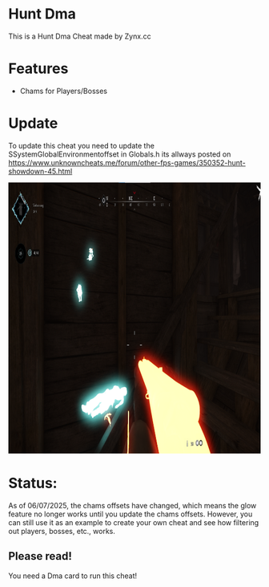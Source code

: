 # Hunt Dma
This is a Hunt Dma Cheat made by Zynx.cc

# Features
- Chams for Players/Bosses

# Update
To update this cheat you need to update the SSystemGlobalEnvironmentoffset in Globals.h its allways posted on https://www.unknowncheats.me/forum/other-fps-games/350352-hunt-showdown-45.html

<p align="Left">
  <img src="Image/Image.png" alt="Play Video" width="1280" height="540">
</p>


# Status:
As of 06/07/2025, the chams offsets have changed, which means the glow feature no longer works until you update the chams offsets. However, you can still use it as an example to create your own cheat and see how filtering out players, bosses, etc., works.


## Please read!
You need a Dma card to run this cheat!


